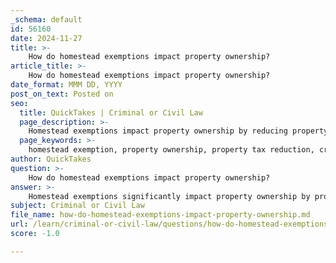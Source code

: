 ```yaml
---
_schema: default
id: 56160
date: 2024-11-27
title: >-
    How do homestead exemptions impact property ownership?
article_title: >-
    How do homestead exemptions impact property ownership?
date_format: MMM DD, YYYY
post_on_text: Posted on
seo:
  title: QuickTakes | Criminal or Civil Law
  page_description: >-
    Homestead exemptions impact property ownership by reducing property taxes, providing creditor protection, and ensuring legal rights for homeowners and their families, with significant variations across states.
  page_keywords: >-
    homestead exemption, property ownership, property tax reduction, creditor protection, legal protections, surviving family members, state laws, residency requirements, financial planning, asset protection
author: QuickTakes
question: >-
    How do homestead exemptions impact property ownership?
answer: >-
    Homestead exemptions significantly impact property ownership by providing both financial benefits and legal protections to homeowners. Here are the key ways in which homestead exemptions influence property ownership:\n\n1. **Reduction in Property Taxes**: Homestead exemptions typically allow homeowners to reduce the assessed value of their property for tax purposes. For example, if a state offers a $50,000 homestead exemption, a home valued at $200,000 would only be taxed on $150,000. This can lead to substantial savings on property tax bills. In states with a 1% property tax rate, this could mean a savings of $500 annually.\n\n2. **Protection from Creditors**: Homestead exemptions provide a layer of protection against creditors. If a homeowner faces financial difficulties, the equity in their primary residence may be shielded from creditors up to a certain limit. For instance, if a homeowner has $200,000 in equity in a home worth $500,000, and the state's homestead exemption protects $100,000 of that equity, creditors cannot force the sale of the home to satisfy debts as long as the equity remains below that threshold.\n\n3. **Legal Protections for Surviving Family Members**: Many homestead laws include provisions that protect surviving family members, ensuring they can continue to reside in the home even after the homeowner passes away. This is particularly important for maintaining stability for families during difficult times.\n\n4. **Variability by State**: The specifics of homestead exemptions, including the amount of exemption and the eligibility criteria, vary widely by state. Some states offer unlimited protection on the value of a primary residence, while others have specific limits. Homeowners must be aware of their state's laws to fully benefit from these protections.\n\n5. **Ownership and Residency Requirements**: To qualify for a homestead exemption, homeowners typically must be the legal owners of the property and use it as their primary residence. This means that the exemption is not available for investment properties or second homes.\n\n6. **Importance of Legal Advice**: Given the complexities and variations in homestead laws, it is crucial for property owners to seek legal advice to understand their rights and obligations. This can help ensure they maximize the benefits of homestead exemptions and comply with any necessary application processes.\n\nIn summary, homestead exemptions play a vital role in property ownership by reducing tax burdens, providing creditor protection, and ensuring legal rights for homeowners and their families. Understanding these exemptions is essential for effective financial planning and asset protection.
subject: Criminal or Civil Law
file_name: how-do-homestead-exemptions-impact-property-ownership.md
url: /learn/criminal-or-civil-law/questions/how-do-homestead-exemptions-impact-property-ownership
score: -1.0

---
```


&nbsp;
